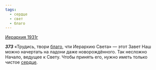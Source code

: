 ```yaml
---
tags:
  - сердце
  - свет
  - благо
---
```


[Иерархия 1931г](https://127.0.0.1:4002/agni/1931)

___373___
«Трудись, твори [благо](../../../tags/#благо), чти Иерархию Света» — этот Завет Наш можно начертать на ладони даже новорождённого. Так несложно Начало, ведущее к Свету. Чтобы принять его, нужно иметь только чистое [сердце](../../../tags/#сердце).   

